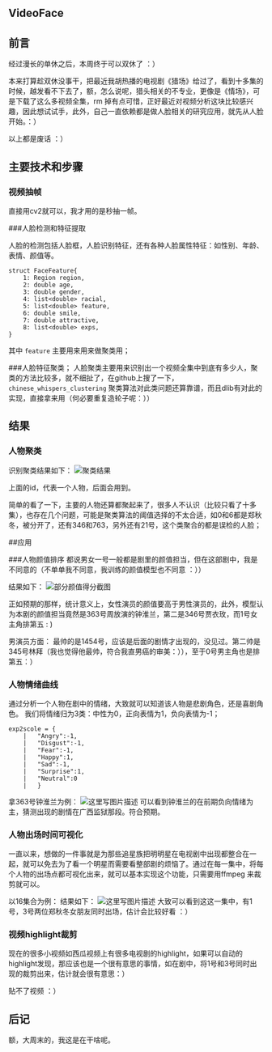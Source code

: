 VideoFace
------

## 前言
经过漫长的单休之后，本周终于可以双休了 ：）

本来打算趁双休没事干，把最近我胡热播的电视剧《猎场》给过了，看到十多集的时候，越发看不下去了，额，怎么说呢，猎头相关的不专业，更像是《情场》，可是下载了这么多视频全集，rm 掉有点可惜，正好最近对视频分析这块比较感兴趣，因此想试试手，此外，自己一直依赖都是做人脸相关的研究应用，就先从人脸开始。：）

以上都是废话 ：）

## 主要技术和步骤

### 视频抽帧
直接用cv2就可以，我才用的是秒抽一帧。

###人脸检测和特征提取

人脸的检测包括人脸框，人脸识别特征，还有各种人脸属性特征：如性别、年龄、表情、颜值等。

```
struct FaceFeature{
    1: Region region,
    2: double age,
    3: double gender,
    4: list<double> racial,
    5: list<double> feature,
    6: double smile,
    7: double attractive,
    8: list<double> exps,
}

```
其中 `feature` 主要用来用来做聚类用；

###人脸特征聚类；
人脸聚类主要用来识别出一个视频全集中到底有多少人，聚类的方法比较多，就不细扯了，在github上搜了一下，`chinese_whispers_clustering` 聚类算法对此类问题还算靠谱，而且dlib有对此的实现，直接拿来用（何必要重复造轮子呢：））


## 结果

### 人物聚类
识别聚类结果如下：
![聚类结果](http://img.blog.csdn.net/20171217224750309?watermark/2/text/aHR0cDovL2Jsb2cuY3Nkbi5uZXQvY2hlbnJpd2VpMg==/font/5a6L5L2T/fontsize/400/fill/I0JBQkFCMA==/dissolve/70/gravity/SouthEast)

上面的id，代表一个人物，后面会用到。

简单的看了一下，主要的人物还算都聚起来了，很多人不认识（比较只看了十多集），也存在几个问题，可能是聚类算法的阈值选择的不太合适，如0和6都是郑秋冬，被分开了，还有346和763，另外还有21号，这个类聚合的都是误检的人脸；

##应用

###人物颜值排序
都说男女一号一般都是剧里的颜值担当，但在这部剧中，我是不同意的（不单单我不同意，我训练的颜值模型也不同意 ：））

结果如下：
![部分颜值得分截图](http://img.blog.csdn.net/20171217230950042?watermark/2/text/aHR0cDovL2Jsb2cuY3Nkbi5uZXQvY2hlbnJpd2VpMg==/font/5a6L5L2T/fontsize/400/fill/I0JBQkFCMA==/dissolve/70/gravity/SouthEast)

正如预期的那样，统计意义上，女性演员的颜值要高于男性演员的，此外，模型认为本剧的颜值担当竟然是363号周放演的钟淮兰，第二是346号贾衣玫，而1号女主角排第五 : )

男演员方面： 最帅的是1454号，应该是后面的剧情才出现的，没见过。第二帅是345号林拜（我也觉得他最帅，符合我直男癌的审美：）），至于0号男主角也是排第五：）

### 人物情绪曲线
通过分析一个人物在剧中的情绪，大致就可以知道该人物是悲剧角色，还是喜剧角色。
我们将情绪归为3类：中性为0，正向表情为1，负向表情为-1；

```
exp2scole = {
    |   "Angry":-1,
    |   "Disgust":-1,
    |   "Fear":-1,
    |   "Happy":1,
    |   "Sad":-1,
    |   "Surprise":1,
    |   "Neutral":0
    |   }

```

拿363号钟淮兰为例：
![这里写图片描述](http://img.blog.csdn.net/20171217233444137?watermark/2/text/aHR0cDovL2Jsb2cuY3Nkbi5uZXQvY2hlbnJpd2VpMg==/font/5a6L5L2T/fontsize/400/fill/I0JBQkFCMA==/dissolve/70/gravity/SouthEast)
可以看到钟淮兰的在前期负向情绪为主，猜测出现的剧情在广西监狱那段。符合预期。

### 人物出场时间可视化
一直以来，想做的一件事就是为那些追星族把明明星在电视剧中出现都整合在一起，就可以免去为了看一个明星而需要看整部剧的烦恼了。通过在每一集中，将每个人物的出场点都可视化出来，就可以基本实现这个功能，只需要用ffmpeg 来裁剪就可以。

以16集合为例：
结果如下：
![这里写图片描述](http://img.blog.csdn.net/20171217234740534?watermark/2/text/aHR0cDovL2Jsb2cuY3Nkbi5uZXQvY2hlbnJpd2VpMg==/font/5a6L5L2T/fontsize/400/fill/I0JBQkFCMA==/dissolve/70/gravity/SouthEast)
大致可以看到这这一集中，有1号，3号两位郑秋冬女朋友同时出场，估计会比较好看 ：）

### 视频highlight裁剪
现在的很多小视频如西瓜视频上有很多电视剧的highlight，如果可以自动的highlight发现，那应该也是一个很有意思的事情，如在剧中，将1号和3号同时出现的裁剪出来，估计就会很有意思：）

贴不了视频 ：）



## 后记

额，大周末的，我这是在干啥呢。
